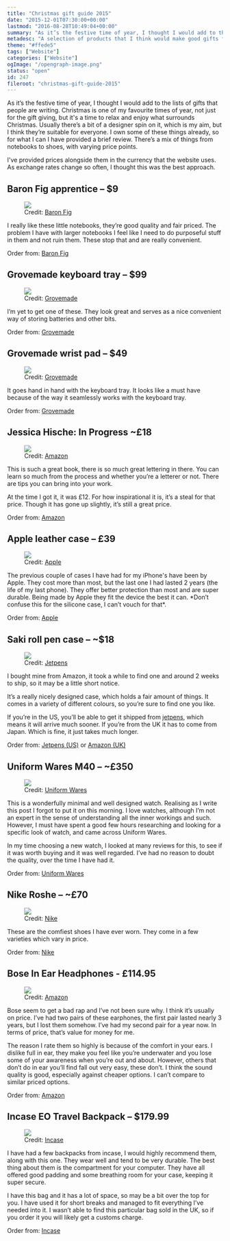```yaml
---
title: "Christmas gift guide 2015"
date: "2015-12-01T07:30:00+00:00"
lastmod: "2016-08-28T10:49:04+00:00"
summary: "As it’s the festive time of year, I thought I would add to the lists of gifts that people are writing. Christmas is one of my favourite times of year, not just for the gift giving, but it’s a time to relax and enjoy what surrounds Christmas. Usually there’s a bit of a designer spin on it, which is my aim, but I think they’re suitable for everyone. I own some of these things already, so for what I can I have provided a brief review. There’s a mix of things from notebooks to shoes, with varying price points."
metadesc: "A selection of products that I think would make good gifts for Christmas 2015."
theme: "#ffede5"
tags: ["Website"]
categories: ["Website"]
ogImage: "/opengraph-image.png"
status: "open"
id: 247
fileroot: "christmas-gift-guide-2015"
---
```


As it’s the festive time of year, I thought I would add to the lists of gifts that people are writing. Christmas is one of my favourite times of year, not just for the gift giving, but it's a time to relax and enjoy what surrounds Christmas. Usually there’s a bit of a designer spin on it, which is my aim, but I think they’re suitable for everyone. I own some of these things already, so for what I can I have provided a brief review. There’s a mix of things from notebooks to shoes, with varying price points.

I've provided prices alongside them in the currency that the website uses. As exchange rates change so often, I thought this was the best approach.

## Baron Fig apprentice – $9
<figure>
<Image src="/images/blog/baronfig-apprentice.jpg" width={620} height={420} />
<figcaption>Credit: <a href="http://www.baronfig.com">Baron Fig</a></figcaption>
</figure>
I really like these little notebooks, they’re good quality and fair priced. The problem I have with larger notebooks I feel like I need to do purposeful stuff in them and not ruin them. These stop that and are really convenient.

Order from: [Baron Fig](http://www.baronfig.com/pages/apprentice)

## Grovemade keyboard tray – $99
<figure>
<Image src="/images/blog/grovemade-keyboard-tray.jpg" width={620} height={420} />
<figcaption>Credit: <a href="http://grovemade.com">Grovemade</a></figcaption>
</figure>

I’m yet to get one of these. They look great and serves as a nice convenient way of storing batteries and other bits.

Order from: [Grovemade](http://grovemade.com/product/walnut-keyboard-tray/?initial=68)

## Grovemade wrist pad – $49
<figure>
<Image src="/images/blog/grovemade-wrist-pad.jpg" width={620} height={420} />
<figcaption>Credit: <a href="http://grovemade.com">Grovemade</a></figcaption>
</figure>

It goes hand in hand with the keyboard tray. It looks like a must have because of the way it seamlessly works with the keyboard tray.

Order from: [Grovemade](http://grovemade.com/product/walnut-keyboard-wrist-pad/?initial=70)

## Jessica Hische: In Progress ~£18
<figure>
<Image src="/images/blog/jessica-hische-in-progress.jpg" width={620} height={420} />
<figcaption>Credit: <a href="https://amazon.co.uk">Amazon</a></figcaption>
</figure>

This is such a great book, there is so much great lettering in there. You can learn so much from the process and whether you’re a letterer or not. There are tips you can bring into your work.

At the time I got it, it was £12. For how inspirational it is, it’s a steal for that price. Though it has gone up slightly, it’s still a great price.

Order from: [Amazon](http://www.amazon.co.uk/Progress-Lettering-Artists-Sketchbook-Process/dp/145213622X/)

## Apple leather case – £39
<figure>
<Image src="/images/blog/apple-leather-case.jpg" width={620} height={420} />
<figcaption>Credit: <a href="https://apple.com">Apple</a></figcaption>
</figure>
The previous couple of cases I have had for my iPhone's have been by Apple. They cost more than most, but the last one I had lasted 2 years (the life of my last phone). They offer better protection than most and are super durable. Being made by Apple they fit the device the best it can. *Don’t confuse this for the silicone case, I can’t vouch for that*.

Order from: [Apple](https://www.apple.com/uk/shop/product/MKXF2ZM/A/iphone-6s-plus-leather-case-black)

## Saki roll pen case – ~$18
<figure>
<Image src="/images/blog/saki-pen-case.jpg" width={620} height={420} />
<figcaption>Credit: <a href="http://jetpens.com">Jetpens</a></figcaption>
</figure>

I bought mine from Amazon, it took a while to find one and around 2 weeks to ship, so it may be a little short notice.

It’s a really nicely designed case, which holds a fair amount of things. It comes in a variety of different colours, so you’re sure to find one you like.

If you’re in the US, you’ll be able to get it shipped from [jetpens](http://www.jetpens.com/search?q=saki&v=2), which means it will arrive much sooner. If you’re from the UK it has to come from Japan. Which is fine, it just takes much longer.

Order from: [Jetpens (US)](http://www.jetpens.com/search?q=saki&v=2) or [Amazon (UK)](http://www.amazon.co.uk/s/ref=nb_sb_noss?url=search-alias%3Daps&field-keywords=saki+pen+case&rh=i%3Aaps%2Ck%3Asaki+pen+case)

## Uniform Wares M40 – ~£350
<figure>
<Image src="/images/blog/uniform-wares-m40.jpg" width={620} height={420} />
<figcaption>Credit: <a href="http://www.uniformwares.com">Uniform Wares</a></figcaption>
</figure>

This is a wonderfully minimal and well designed watch. Realising as I write this post I forgot to put it on this morning. I love watches, although I’m not an expert in the sense of understanding all the inner workings and such. However, I must have spent a good few hours researching and looking for a specific look of watch, and came across Uniform Wares.

In my time choosing a new watch, I looked at many reviews for this, to see if it was worth buying and it was well regarded. I’ve had no reason to doubt the quality, over the time I have had it.

Order from: [Uniform Wares](http://www.uniformwares.com/m40-date-watch-in-pvd-rose-gold/M40-SRG-01.html?dwvar_M40-SRG-01_color=brown-nappa-leather&cgid=M40)

## Nike Roshe – ~£70
<figure>
<Image src="/images/blog/nike-roshe.jpg" width={620} height={420} />
<figcaption>Credit: <a href="http://nike.com">Nike</a></figcaption>
</figure>
These are the comfiest shoes I have ever worn. They come in a few varieties which vary in price.

Order from: [Nike](http://store.nike.com/gb/en_gb/pd/roshe-one-shoe/pid-10000021/pgid-10294803)

## Bose In Ear Headphones - £114.95
<figure>
<Image src="/images/blog/bose-earphones.jpg" width={620} height={420} />
<figcaption>Credit: <a href="http://amazon.co.uk">Amazon</a></figcaption>
</figure>

Bose seem to get a bad rap and I’ve not been sure why. I think it’s usually on price. I’ve had two pairs of these earphones, the first pair lasted nearly 3 years, but I lost them somehow. I’ve had my second pair for a year now. In terms of price, that’s value for money for me.

The reason I rate them so highly is because of the comfort in your ears. I dislike full in ear, they make you feel like you’re underwater and you lose some of your awareness when you’re out and about. However, others that don’t do in ear you’ll find fall out very easy, these don’t. I think the sound quality is good, especially against cheaper options. I can’t compare to similar priced options.

Order from: [Amazon](http://www.amazon.co.uk/Bose-SoundSport-Headphones-Apple-Devices/dp/B0117RFPAE/ref=sr_1_1?ie=UTF8&qid=1448870992&sr=8-1)

## Incase EO Travel Backpack – $179.99
<figure>
<Image src="/images/blog/incase-travel-backpack.jpg" width={738} height={420} />
<figcaption>Credit: <a href="http://goincase.com">Incase</a></figcaption>
</figure>
I have had a few backpacks from incase, I would highly recommend them, along with this one. They wear well and tend to be very durable. The best thing about them is the compartment for your computer. They have all offered good padding and some breathing room for your case, keeping it super secure.

I have this bag and it has a lot of space, so may be a bit over the top for you. I have used it for short breaks and managed to fit everything I’ve needed into it. I wasn’t able to find this particular bag sold in the UK, so if you order it you will likely get a customs charge.

Order from: [Incase](https://www.incase.com/shop/backpacks/incase-eo-travel-backpack/black/)

